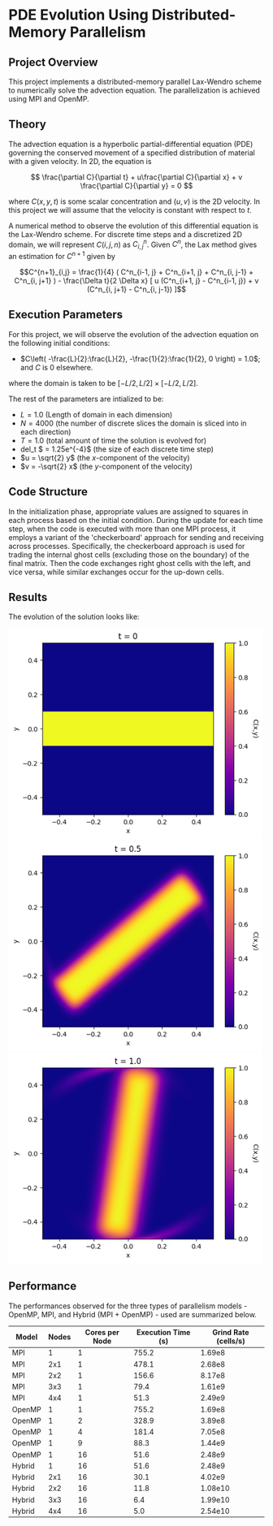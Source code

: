 # PDE Evolution Using Distributed-Memory Parallelism

## Project Overview

This project implements a distributed-memory parallel Lax-Wendro scheme to numerically solve the advection equation. The parallelization is achieved using MPI and OpenMP. 

## Theory

The advection equation is a hyperbolic partial-differential equation (PDE) governing the conserved movement of a specified distribution of material with a given velocity. In 2D, the equation is

$$ \frac{\partial C}{\partial t} + u\frac{\partial C}{\partial x} + v \frac{\partial C}{\partial y} = 0 $$

where $C(x, y, t)$ is some scalar concentration and $(u,v)$ is the 2D velocity. In this project we will assume that the velocity is constant with respect to $t$. 

A numerical method to observe the evolution of this differential equation is the Lax-Wendro scheme. For discrete time steps and a discretized 2D domain, we will represent $C(i, j, n)$ as $C^n_{i, j}$. Given $C^n$, the Lax method gives an estimation for $C^{n+1}$ given by

```math
C^{n+1}_{i,j} = \frac{1}{4} ( C^n_{i-1, j} + C^n_{i+1, j} + C^n_{i, j-1} + C^n_{i, j+1} ) 
- \frac{\Delta t}{2 \Delta x} 
[ u (C^n_{i+1, j} - C^n_{i-1, j}) 
+ v (C^n_{i, j+1} - C^n_{i, j-1}) ]
```

## Execution Parameters

For this project, we will observe the evolution of the advection equation on the following initial conditions:

- $C\left( -\frac{L}{2}:\frac{L}{2}, -\frac{1}{2}:\frac{1}{2}, 0 \right) = 1.0$; and $C$ is 0 elsewhere.

where the domain is taken to be $\left[-L/2,L/2\right] \times \left[-L/2,L/2\right]$.

The rest of the parameters are intialized to be:
- $L = 1.0$ (Length of domain in each dimension)
- $N = 4000$ (the number of discrete slices the domain is sliced into in each direction) 
- $T = 1.0$ (total amount of time the solution is evolved for) 
- del_t $ = 1.25e^{-4}$ (the size of each discrete time step)
- $u = \sqrt{2} y$ (the $x$-component of the velocity)
- $v = -\sqrt{2} x$ (the $y$-component of the velocity)


## Code Structure

In the initialization phase, appropriate values are assigned to squares in each process based on the initial condition. During the update for each time step, when the code is executed with more than one MPI process, it employs a variant of the 'checkerboard' approach for sending and receiving across processes. Specifically, the checkerboard approach is used for trading the internal ghost cells (excluding those on the boundary) of the final matrix. Then the code exchanges right ghost cells with the left, and vice versa, while similar exchanges occur for the up-down cells.

## Results

The evolution of the solution looks like:

<img src="plots/solution_initial.png" width="500">
<img src="plots/solution_mid.png" width="500">
<img src="plots/solution_final.png" width="500">


## Performance

The performances observed for the three types of parallelism models - OpenMP, MPI, and Hybrid (MPI + OpenMP) - used are summarized below.

| Model | Nodes |Cores per Node | Execution Time (s) | Grind Rate (cells/s) |
| ----- | ----- | ------------- | ------------------ | -------------------- |
| MPI   | 1     | 1             | 755.2              | 1.69e8               |
| MPI   | 2x1   | 1             | 478.1              | 2.68e8               |
| MPI   | 2x2   | 1             | 156.6              | 8.17e8               |
| MPI   | 3x3   | 1             | 79.4               | 1.61e9               |
| MPI   | 4x4   | 1             | 51.3               | 2.49e9               |
| OpenMP| 1     | 1             | 755.2              | 1.69e8               |
| OpenMP| 1     | 2             | 328.9              | 3.89e8               |
| OpenMP| 1     | 4             | 181.4              | 7.05e8               |
| OpenMP| 1     | 9             | 88.3               | 1.44e9               |
| OpenMP| 1     | 16            | 51.6               | 2.48e9               |
| Hybrid| 1     | 16            | 51.6               | 2.48e9               |
| Hybrid| 2x1   | 16            | 30.1               | 4.02e9               |
| Hybrid| 2x2   | 16            | 11.8               | 1.08e10              |
| Hybrid| 3x3   | 16            | 6.4                | 1.99e10              |
| Hybrid| 4x4   | 16            | 5.0                | 2.54e10              |
